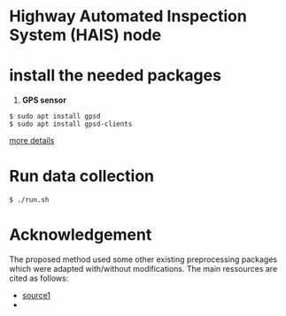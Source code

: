 #  Highway Automated Inspection System (HAIS) node


# install the needed  packages

1. **GPS sensor**
```
$ sudo apt install gpsd
$ sudo apt install gpsd-clients
```
[more details](https://gpswebshop.com/blogs/tech-support-by-os-linux/how-to-connect-an-usb-gps-receiver-with-a-linux-computer)



# Run data collection 
```
$ ./run.sh
```

# Acknowledgement

The proposed method used some other existing preprocessing packages which were adapted with/without modifications. The main ressources are cited as follows:
*  [source1](https://github.com/)
* 